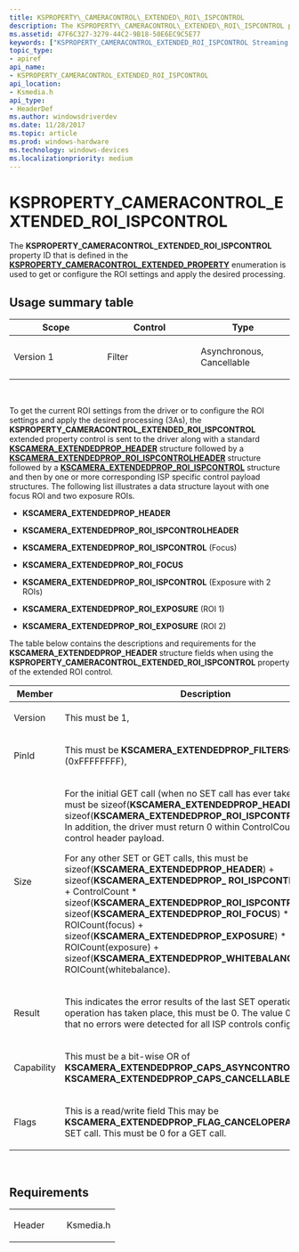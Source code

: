 ```yaml
---
title: KSPROPERTY\_CAMERACONTROL\_EXTENDED\_ROI\_ISPCONTROL
description: The KSPROPERTY\_CAMERACONTROL\_EXTENDED\_ROI\_ISPCONTROL property ID that is defined in the KSPROPERTY\_CAMERACONTROL\_EXTENDED\_PROPERTY enumeration is used to get or configure the ROI settings and apply the desired processing.
ms.assetid: 47F6C327-3279-44C2-9B18-50E6EC9C5E77
keywords: ["KSPROPERTY_CAMERACONTROL_EXTENDED_ROI_ISPCONTROL Streaming Media Devices"]
topic_type:
- apiref
api_name:
- KSPROPERTY_CAMERACONTROL_EXTENDED_ROI_ISPCONTROL
api_location:
- Ksmedia.h
api_type:
- HeaderDef
ms.author: windowsdriverdev
ms.date: 11/28/2017
ms.topic: article
ms.prod: windows-hardware
ms.technology: windows-devices
ms.localizationpriority: medium
---
```


# KSPROPERTY\_CAMERACONTROL\_EXTENDED\_ROI\_ISPCONTROL


The **KSPROPERTY\_CAMERACONTROL\_EXTENDED\_ROI\_ISPCONTROL** property ID that is defined in the [**KSPROPERTY\_CAMERACONTROL\_EXTENDED\_PROPERTY**](https://msdn.microsoft.com/library/windows/hardware/dn917962) enumeration is used to get or configure the ROI settings and apply the desired processing.

## <span id="Usage_summary_table"></span><span id="usage_summary_table"></span><span id="USAGE_SUMMARY_TABLE"></span>Usage summary table


<table>
<colgroup>
<col width="33%" />
<col width="33%" />
<col width="33%" />
</colgroup>
<thead>
<tr class="header">
<th>Scope</th>
<th>Control</th>
<th>Type</th>
</tr>
</thead>
<tbody>
<tr class="odd">
<td><p>Version 1</p></td>
<td><p>Filter</p></td>
<td><p>Asynchronous, Cancellable</p></td>
</tr>
</tbody>
</table>

 

To get the current ROI settings from the driver or to configure the ROI settings and apply the desired processing (3As), the **KSPROPERTY\_CAMERACONTROL\_EXTENDED\_ROI\_ISPCONTROL** extended property control is sent to the driver along with a standard [**KSCAMERA\_EXTENDEDPROP\_HEADER**](https://msdn.microsoft.com/library/windows/hardware/dn925136) structure followed by a [**KSCAMERA\_EXTENDEDPROP\_ROI\_ISPCONTROLHEADER**](https://msdn.microsoft.com/library/windows/hardware/dn925175) structure followed by a [**KSCAMERA\_EXTENDEDPROP\_ROI\_ISPCONTROL**](https://msdn.microsoft.com/library/windows/hardware/dn925171) structure and then by one or more corresponding ISP specific control payload structures. The following list illustrates a data structure layout with one focus ROI and two exposure ROIs.

-   **KSCAMERA\_EXTENDEDPROP\_HEADER**

-   **KSCAMERA\_EXTENDEDPROP\_ROI\_ISPCONTROLHEADER**

-   **KSCAMERA\_EXTENDEDPROP\_ROI\_ISPCONTROL** (Focus)

-   **KSCAMERA\_EXTENDEDPROP\_ROI\_FOCUS**

-   **KSCAMERA\_EXTENDEDPROP\_ROI\_ISPCONTROL** (Exposure with 2 ROIs)

-   **KSCAMERA\_EXTENDEDPROP\_ROI\_EXPOSURE** (ROI 1)

-   **KSCAMERA\_EXTENDEDPROP\_ROI\_EXPOSURE** (ROI 2)

The table below contains the descriptions and requirements for the **KSCAMERA\_EXTENDEDPROP\_HEADER** structure fields when using the **KSPROPERTY\_CAMERACONTROL\_EXTENDED\_ROI\_ISPCONTROL** property of the extended ROI control.

<table>
<colgroup>
<col width="50%" />
<col width="50%" />
</colgroup>
<thead>
<tr class="header">
<th>Member</th>
<th>Description</th>
</tr>
</thead>
<tbody>
<tr class="odd">
<td><p>Version</p></td>
<td><p>This must be 1,</p></td>
</tr>
<tr class="even">
<td><p>PinId</p></td>
<td><p>This must be <strong>KSCAMERA_EXTENDEDPROP_FILTERSCOPE</strong> (0xFFFFFFFF),</p></td>
</tr>
<tr class="odd">
<td><p>Size</p></td>
<td><p>For the initial GET call (when no SET call has ever taken place) this must be sizeof(<strong>KSCAMERA_EXTENDEDPROP_HEADER</strong>) + sizeof(<strong>KSCAMERA_EXTENDEDPROP_ROI_ISPCONTROLHEADER</strong>). In addition, the driver must return 0 within ControlCount in its ISO control header payload.</p>
<p>For any other SET or GET calls, this must be sizeof(<strong>KSCAMERA_EXTENDEDPROP_HEADER</strong>) + sizeof(<strong>KSCAMERA_EXTENDEDPROP_ ROI_ISPCONTROLHEADER</strong>) + ControlCount * sizeof(<strong>KSCAMERA_EXTENDEDPROP_ROI_ISPCONTROL</strong>) + sizeof(<strong>KSCAMERA_EXTENDEDPROP_ROI_FOCUS</strong>) * ROICount(focus) + sizeof(<strong>KSCAMERA_EXTENDEDPROP_EXPOSURE</strong>) * ROICount(exposure) + sizeof(<strong>KSCAMERA_EXTENDEDPROP_WHITEBALANCE</strong>) * ROICount(whitebalance).</p></td>
</tr>
<tr class="even">
<td><p>Result</p></td>
<td><p>This indicates the error results of the last SET operation. If no SET operation has taken place, this must be 0. The value 0 indicates that no errors were detected for all ISP controls configured.</p></td>
</tr>
<tr class="odd">
<td><p>Capability</p></td>
<td><p>This must be a bit-wise OR of <strong>KSCAMERA_EXTENDEDPROP_CAPS_ASYNCONTROL</strong> and <strong>KSCAMERA_EXTENDEDPROP_CAPS_CANCELLABLE</strong>.</p></td>
</tr>
<tr class="even">
<td><p>Flags</p></td>
<td><p>This is a read/write field This may be <strong>KSCAMERA_EXTENDEDPROP_FLAG_CANCELOPERATION</strong> for a SET call. This must be 0 for a GET call.</p></td>
</tr>
</tbody>
</table>

 

Requirements
------------

<table>
<colgroup>
<col width="50%" />
<col width="50%" />
</colgroup>
<tbody>
<tr class="odd">
<td><p>Header</p></td>
<td>Ksmedia.h</td>
</tr>
</tbody>
</table>

 

 





